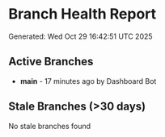 # Branch Health Report
Generated: Wed Oct 29 16:42:51 UTC 2025

## Active Branches
- **main** - 17 minutes ago by Dashboard Bot

## Stale Branches (>30 days)
No stale branches found
